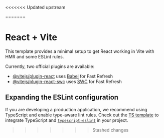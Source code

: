 <<<<<<< Updated upstream
<!-- # Timefly-Frontend

Timefly-Frontend es una interfaz de usuario (aplicación frontend ) diseñada para hacer uso de la API REST Timefly-Backend y facilitar la experiencia del usuario al permitir gestionar de forma interactiva e intuitiva el registro de llegadas y salidas de personal. Este proyecto está construido con React 18 y Material-UI (MUI).

## Tecnologías

Este proyecto utiliza las siguientes tecnologías:

- **Reactjs 18**: Biblioteca para construir interfaces de usuariomediante js.
- **Material-UI (MUI)**: Biblioteca de componentes basada en Material Design para React.
- **npm**: Gestor de paquetes para instalar dependencias.

## Configuración del Proyecto

### Instalación

1. Clona el repositorio:

    git clone https://github.com/IamRodion/Timefly-Frontend.git

2. Ingresa a la carpeta del proyecto creado

    cd Timefly-Frontend

3. Instala las dependencias del proyecto:

    npm install 

    (Por temas de compatibilidad es posible que salgan algunas advertencias, ejecutar npm audit fix, 
        no ejecutar npm audit fix --force, las advertencias que salen son de compatibilidad pero no representan riesgo alguno)

4. Inicia el servidor de desarrollo:
    npm start


-- Esto iniciará la aplicación en http://localhost:3000.


## Estructura del Proyecto

Timefly-Frontend/
├── src/
│   ├── assets/
│   │   ├── images/
│   │   ├── theme/
│   ├── auth/
│   ├── layouts/
│   ├── services/
│   ├── components/
│   │   ├── Formulario.jsx
│   │   ├── BotonGuardar.jsx
│   ├── App.js
│   ├── index.js
├── public/
│   ├── images/
├── package.json

- src/components: Contiene los componentes reutilizables de la aplicación.
- App.js: Punto de entrada principal de la interfaz.
- index.js: Archivo principal para renderizar la aplicación en el DOM.

## Personalización
Para agregar más funcionalidades o personalizar el diseño:
    1. Consulta la documentación oficial de Material-UI.
    2. Crea nuevos componentes en la carpeta components.
## Recursos Adicionales
    1. Documentación de React
    2. Documentación de Material-UI

















































# Getting Started with Create React App

This project was bootstrapped with [    ](https://github.com/facebook/create-react-app).

## Available Scripts

In the project directory, you can run:

### `npm start`

Runs the app in the development mode.\
Open [http://localhost:3000](http://localhost:3000) to view it in your browser.

The page will reload when you make changes.\
You may also see any lint errors in the console.

### `npm test`

Launches the test runner in the interactive watch mode.\
See the section about [running tests](https://facebook.github.io/create-react-app/docs/running-tests) for more information.

### `npm run build`

Builds the app for production to the `build` folder.\
It correctly bundles React in production mode and optimizes the build for the best performance.

The build is minified and the filenames include the hashes.\
Your app is ready to be deployed!

See the section about [deployment](https://facebook.github.io/create-react-app/docs/deployment) for more information.

### `npm run eject`

**Note: this is a one-way operation. Once you `eject`, you can't go back!**

If you aren't satisfied with the build tool and configuration choices, you can `eject` at any time. This command will remove the single build dependency from your project.

Instead, it will copy all the configuration files and the transitive dependencies (webpack, Babel, ESLint, etc) right into your project so you have full control over them. All of the commands except `eject` will still work, but they will point to the copied scripts so you can tweak them. At this point you're on your own.

You don't have to ever use `eject`. The curated feature set is suitable for small and middle deployments, and you shouldn't feel obligated to use this feature. However we understand that this tool wouldn't be useful if you couldn't customize it when you are ready for it.

## Learn More

You can learn more in the [Create React App documentation](https://facebook.github.io/create-react-app/docs/getting-started).

To learn React, check out the [React documentation](https://reactjs.org/).

### Code Splitting

This section has moved here: [https://facebook.github.io/create-react-app/docs/code-splitting](https://facebook.github.io/create-react-app/docs/code-splitting)

### Analyzing the Bundle Size

This section has moved here: [https://facebook.github.io/create-react-app/docs/analyzing-the-bundle-size](https://facebook.github.io/create-react-app/docs/analyzing-the-bundle-size)

### Making a Progressive Web App

This section has moved here: [https://facebook.github.io/create-react-app/docs/making-a-progressive-web-app](https://facebook.github.io/create-react-app/docs/making-a-progressive-web-app)

### Advanced Configuration

This section has moved here: [https://facebook.github.io/create-react-app/docs/advanced-configuration](https://facebook.github.io/create-react-app/docs/advanced-configuration)

### Deployment

This section has moved here: [https://facebook.github.io/create-react-app/docs/deployment](https://facebook.github.io/create-react-app/docs/deployment)

### `npm run build` fails to minify

This section has moved here: [https://facebook.github.io/create-react-app/docs/troubleshooting#npm-run-build-fails-to-minify](https://facebook.github.io/create-react-app/docs/troubleshooting#npm-run-build-fails-to-minify)
 -->
=======
# React + Vite

This template provides a minimal setup to get React working in Vite with HMR and some ESLint rules.

Currently, two official plugins are available:

- [@vitejs/plugin-react](https://github.com/vitejs/vite-plugin-react/blob/main/packages/plugin-react/README.md) uses [Babel](https://babeljs.io/) for Fast Refresh
- [@vitejs/plugin-react-swc](https://github.com/vitejs/vite-plugin-react-swc) uses [SWC](https://swc.rs/) for Fast Refresh

## Expanding the ESLint configuration

If you are developing a production application, we recommend using TypeScript and enable type-aware lint rules. Check out the [TS template](https://github.com/vitejs/vite/tree/main/packages/create-vite/template-react-ts) to integrate TypeScript and [`typescript-eslint`](https://typescript-eslint.io) in your project.
>>>>>>> Stashed changes
